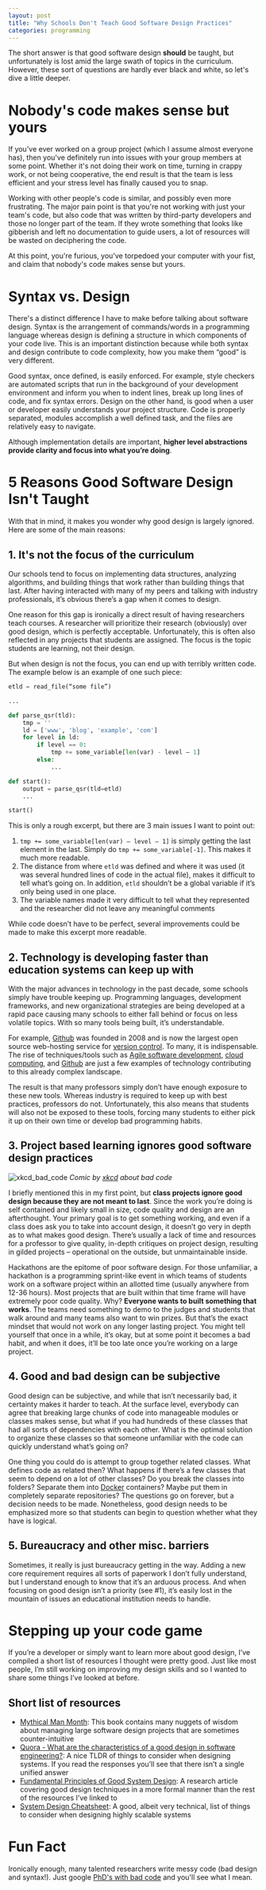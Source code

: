 ```yaml
---
layout: post
title: "Why Schools Don't Teach Good Software Design Practices"
categories: programming
---
```


The short answer is that good software design **should** be taught, but unfortunately is lost amid the large swath of topics in the curriculum. However, these sort of questions are hardly ever black and white, so let's dive a little deeper.

# Nobody's code makes sense but yours
If you've ever worked on a group project (which I assume almost everyone has), then you've definitely run into issues with your group members at some point. Whether it's not doing their work on time, turning in crappy work, or not being cooperative, the end result is that the team is less efficient and your stress level has finally caused you to snap.

Working with other people's code is similar, and possibly even more frustrating. The major pain point is that you're not working with just your team's code, but also code that was written by third-party developers and those no longer part of the team. If they wrote something that looks like gibberish and left no documentation to guide users, a lot of resources will be wasted on deciphering the code.

At this point, you're furious, you've torpedoed your computer with your fist, and claim that nobody's code makes sense but yours.

# Syntax vs. Design
There's a distinct difference I have to make before talking about software design. Syntax is the arrangement of commands/words in a programming language whereas design is defining a structure in which components of your code live. This is an important distinction because while both syntax and design contribute to code complexity, how you make them “good” is very different.

Good syntax, once defined, is easily enforced. For example, style checkers are automated scripts that run in the background of your development environment and inform you when to indent lines, break up long lines of code, and fix syntax errors. Design on the other hand, is good when a user or developer easily understands your project structure. Code is properly separated, modules accomplish a well defined task, and the files are relatively easy to navigate.

Although implementation details are important, **higher level abstractions provide clarity and focus into what you’re doing**.

# 5 Reasons Good Software Design Isn't Taught
With that in mind, it makes you wonder why good design is largely ignored. Here are some of the main reasons:

## 1. It's not the focus of the curriculum
Our schools tend to focus on implementing data structures, analyzing algorithms, and building things that work rather than building things that last. After having interacted with many of my peers and talking with industry professionals, it’s obvious there’s a gap when it comes to design.

One reason for this gap is ironically a direct result of having researchers teach courses. A researcher will prioritize their research (obviously) over good design, which is perfectly acceptable. Unfortunately, this is often also reflected in any projects that students are assigned. The focus is the topic students are learning, not their design.

But when design is not the focus, you can end up with terribly written code. The example below is an example of one such piece:

```python
etld = read_file(“some file”)

...

def parse_qsr(tld):
	tmp = ''
	ld = ['www', 'blog', 'example', 'com']
	for level in ld:
		if level == 0:
			tmp += some_variable[len(var) - level – 1]
		else:
			...

def start():
	output = parse_qsr(tld=etld)
	...

start()
```

This is only a rough excerpt, but there are 3 main issues I want to point out:

1. `tmp += some_variable[len(var) – level – 1]` is simply getting the last element in the last. Simply do `tmp += some_variable[-1]`. This makes it much more readable.
2. The distance from where `etld` was defined and where it was used (it was several hundred lines of code in the actual file), makes it difficult to tell what’s going on. In addition, `etld` shouldn’t be a global variable if it’s only being used in one place.
3. The variable names made it very difficult to tell what they represented and the researcher did not leave any meaningful comments

While code doesn’t have to be perfect, several improvements could be made to make this excerpt more readable. 

## 2. Technology is developing faster than education systems can keep up with
With the major advances in technology in the past decade, some schools simply have trouble keeping up. Programming languages, development frameworks, and new organizational strategies are being developed at a rapid pace causing many schools to either fall behind or focus on less volatile topics. With so many tools being built, it’s understandable.

For example, [Github](github.com) was founded in 2008 and is now the largest open source web-hosting service for [version control](https://git-scm.com/book/en/v2/Getting-Started-About-Version-Control). To many, it is indispensable. The rise of techniques/tools such as [Agile software development](https://en.wikipedia.org/wiki/Agile_software_development), [cloud computing](https://en.wikipedia.org/wiki/Cloud_computing), and [Github](github.com) are just a few examples of technology contributing to this already complex landscape.

The result is that many professors simply don’t have enough exposure to these new tools. Whereas industry is required to keep up with best practices, professors do not. Unfortunately, this also means that students will also not be exposed to these tools, forcing many students to either pick it up on their own time or develop bad programming habits.

## 3. Project based learning ignores good software design practices

![xkcd_bad_code](/assets/posts/xkcd_bad_code.png)
*Comic by [xkcd](https://xkcd.com/) about bad code*

I briefly mentioned this in my first point, but **class projects ignore good design because they are not meant to last**. Since the work you’re doing is self contained and likely small in size, code quality and design are an afterthought. Your primary goal is to get something working, and even if a class does ask you to take into account design, it doesn’t go very in depth as to what makes good design. There’s usually a lack of time and resources for a professor to give quality, in-depth critiques on project design, resulting in gilded projects – operational on the outside, but unmaintainable inside.

Hackathons are the epitome of poor software design. For those unfamiliar, a hackathon is a programming sprint-like event in which teams of students work on a software project within an allotted time (usually anywhere from 12-36 hours). Most projects that are built within that time frame will have extremely poor code quality. Why? **Everyone wants to built something that works**. The teams need something to demo to the judges and students that walk around and many teams also want to win prizes. But that’s the exact mindset that would not work on any longer lasting project. You might tell yourself that once in a while, it’s okay, but at some point it becomes a bad habit, and when it does, it’ll be too late once you’re working on a large project.

## 4. Good and bad design can be subjective
Good design can be subjective, and while that isn’t necessarily bad, it certainty makes it harder to teach. At the surface level, everybody can agree that breaking large chunks of code into manageable modules or classes makes sense, but what if you had hundreds of these classes that had all sorts of dependencies with each other. What is the optimal solution to organize these classes so that someone unfamiliar with the code can quickly understand what’s going on?

One thing you could do is attempt to group together related classes. What defines code as related then? What happens if there’s a few classes that seem to depend on a lot of other classes? Do you break the classes into folders? Separate them into [Docker](https://en.wikipedia.org/wiki/Docker_(software)) containers? Maybe put them in completely separate repositories? The questions go on forever, but a decision needs to be made. Nonetheless, good design needs to be emphasized more so that students can begin to question whether what they have is logical.

## 5. Bureaucracy and other misc. barriers
Sometimes, it really is just bureaucracy getting in the way. Adding a new core requirement requires all sorts of paperwork I don’t fully understand, but I understand enough to know that it’s an arduous process. And when focusing on good design isn’t a priority (see #1), it’s easily lost in the mountain of issues an educational institution needs to handle.

# Stepping up your code game
If you’re a developer or simply want to learn more about good design, I’ve compiled a short list of resources I thought were pretty good. Just like most people, I’m still working on improving my design skills and so I wanted to share some things I’ve looked at before.

## Short list of resources
- [Mythical Man Month](https://www.cs.drexel.edu/~yfcai/CS451/RequiredReadings/MythicalManMonth.pdf): This book contains many nuggets of wisdom about managing large software design projects that are sometimes counter-intuitive
- [Quora - What are the characteristics of a good design in software engineering?](https://www.quora.com/What-are-the-characteristics-of-a-good-design-in-software-engineering): A nice TLDR of things to consider when designing systems. If you read the responses you’ll see that there isn’t a single unified answer
- [Fundamental Principles of Good System Design](https://www.researchgate.net/publication/276087136_Fundamental_Principles_of_Good_System_Design): A research article covering good design techniques in a more formal manner than the rest of the resources I’ve linked to
- [System Design Cheatsheet](https://gist.github.com/vasanthk/485d1c25737e8e72759f): A good, albeit very technical, list of things to consider when designing highly scalable systems

# Fun Fact
Ironically enough, many talented researchers write messy code (bad design and syntax!). Just google [PhD's with bad code](http://bfy.tw/OCjT) and you'll see what I mean.
